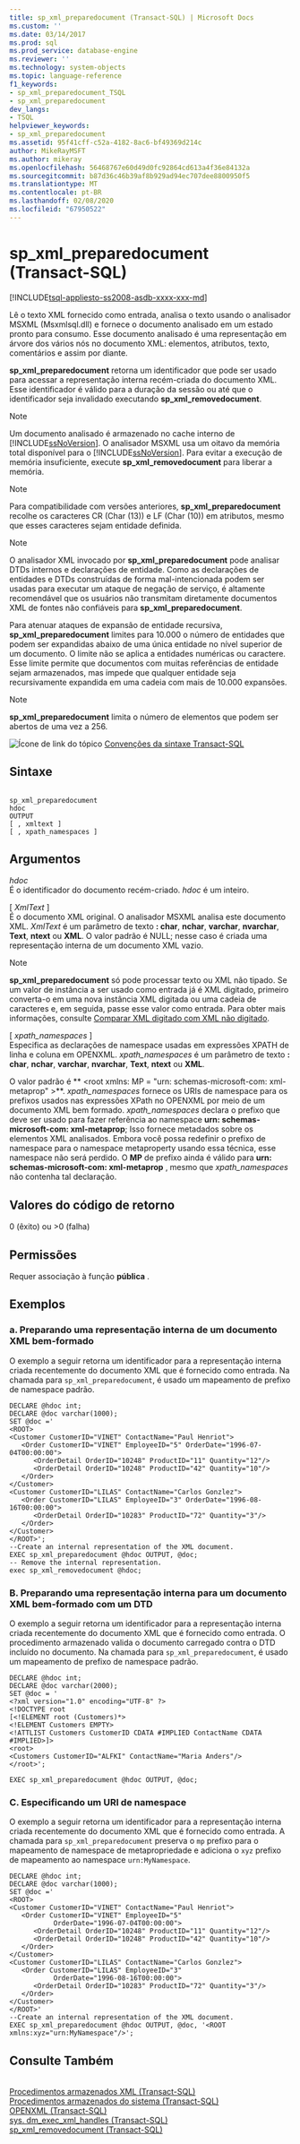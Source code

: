 ```yaml
---
title: sp_xml_preparedocument (Transact-SQL) | Microsoft Docs
ms.custom: ''
ms.date: 03/14/2017
ms.prod: sql
ms.prod_service: database-engine
ms.reviewer: ''
ms.technology: system-objects
ms.topic: language-reference
f1_keywords:
- sp_xml_preparedocument_TSQL
- sp_xml_preparedocument
dev_langs:
- TSQL
helpviewer_keywords:
- sp_xml_preparedocument
ms.assetid: 95f41cff-c52a-4182-8ac6-bf49369d214c
author: MikeRayMSFT
ms.author: mikeray
ms.openlocfilehash: 56468767e60d49d0fc92864cd613a4f36e84132a
ms.sourcegitcommit: b87d36c46b39af8b929ad94ec707dee8800950f5
ms.translationtype: MT
ms.contentlocale: pt-BR
ms.lasthandoff: 02/08/2020
ms.locfileid: "67950522"
---
```

# <a name="sp_xml_preparedocument-transact-sql"></a>sp_xml_preparedocument (Transact-SQL)
[!INCLUDE[tsql-appliesto-ss2008-asdb-xxxx-xxx-md](../../includes/tsql-appliesto-ss2008-asdb-xxxx-xxx-md.md)]

  Lê o texto XML fornecido como entrada, analisa o texto usando o analisador MSXML (Msxmlsql.dll) e fornece o documento analisado em um estado pronto para consumo. Esse documento analisado é uma representação em árvore dos vários nós no documento XML: elementos, atributos, texto, comentários e assim por diante.  
  
 **sp_xml_preparedocument** retorna um identificador que pode ser usado para acessar a representação interna recém-criada do documento XML. Esse identificador é válido para a duração da sessão ou até que o identificador seja invalidado executando **sp_xml_removedocument**.  
  
> [!NOTE]  
>  Um documento analisado é armazenado no cache interno de [!INCLUDE[ssNoVersion](../../includes/ssnoversion-md.md)]. O analisador MSXML usa um oitavo da memória total disponível para o [!INCLUDE[ssNoVersion](../../includes/ssnoversion-md.md)]. Para evitar a execução de memória insuficiente, execute **sp_xml_removedocument** para liberar a memória.  
  
> [!NOTE]  
>  Para compatibilidade com versões anteriores, **sp_xml_preparedocument** recolhe os caracteres CR (Char (13)) e LF (Char (10)) em atributos, mesmo que esses caracteres sejam entidade definida.  
  
> [!NOTE]  
>  O analisador XML invocado por **sp_xml_preparedocument** pode analisar DTDs internos e declarações de entidade. Como as declarações de entidades e DTDs construídas de forma mal-intencionada podem ser usadas para executar um ataque de negação de serviço, é altamente recomendável que os usuários não transmitam diretamente documentos XML de fontes não confiáveis para **sp_xml_preparedocument**.  
>   
>  Para atenuar ataques de expansão de entidade recursiva, **sp_xml_preparedocument** limites para 10.000 o número de entidades que podem ser expandidas abaixo de uma única entidade no nível superior de um documento. O limite não se aplica a entidades numéricas ou caractere. Esse limite permite que documentos com muitas referências de entidade sejam armazenados, mas impede que qualquer entidade seja recursivamente expandida em uma cadeia com mais de 10.000 expansões.  
  
> [!NOTE]  
>  **sp_xml_preparedocument** limita o número de elementos que podem ser abertos de uma vez a 256.  

 ![Ícone de link do tópico](../../database-engine/configure-windows/media/topic-link.gif "Ícone de link do tópico") [Convenções da sintaxe Transact-SQL](../../t-sql/language-elements/transact-sql-syntax-conventions-transact-sql.md)  
  
## <a name="syntax"></a>Sintaxe  
  
```  
  
sp_xml_preparedocument  
hdoc   
OUTPUT  
[ , xmltext ]  
[ , xpath_namespaces ]   
```  
  
## <a name="arguments"></a>Argumentos  
 *hdoc*  
 É o identificador do documento recém-criado. *hdoc* é um inteiro.  
  
 [ *XmlText* ]  
 É o documento XML original. O analisador MSXML analisa este documento XML. *XmlText* é um parâmetro de texto **: char**, **nchar**, **varchar**, **nvarchar**, **Text**, **ntext** ou **XML**. O valor padrão é NULL; nesse caso é criada uma representação interna de um documento XML vazio.  
  
> [!NOTE]  
>  **sp_xml_preparedocument** só pode processar texto ou XML não tipado. Se um valor de instância a ser usado como entrada já é XML digitado, primeiro converta-o em uma nova instância XML digitada ou uma cadeia de caracteres e, em seguida, passe esse valor como entrada. Para obter mais informações, consulte [Comparar XML digitado com XML não digitado](../../relational-databases/xml/compare-typed-xml-to-untyped-xml.md).  
  
 [ *xpath_namespaces* ]  
 Especifica as declarações de namespace usadas em expressões XPATH de linha e coluna em OPENXML. *xpath_namespaces* é um parâmetro de texto **: char**, **nchar**, **varchar**, **nvarchar**, **Text**, **ntext** ou **XML**.  
  
 O valor padrão é ** \<root xmlns: MP = "urn: schemas-microsoft-com: xml-metaprop" >**. *xpath_namespaces* fornece os URIs de namespace para os prefixos usados nas expressões XPath no OPENXML por meio de um documento XML bem formado. *xpath_namespaces* declara o prefixo que deve ser usado para fazer referência ao namespace **urn: schemas-microsoft-com: xml-metaprop**; Isso fornece metadados sobre os elementos XML analisados. Embora você possa redefinir o prefixo de namespace para o namespace metaproperty usando essa técnica, esse namespace não será perdido. O **MP** de prefixo ainda é válido para **urn: schemas-microsoft-com: xml-metaprop** , mesmo que *xpath_namespaces* não contenha tal declaração.  
  
## <a name="return-code-values"></a>Valores do código de retorno  
 0 (êxito) ou >0 (falha)  
  
## <a name="permissions"></a>Permissões  
 Requer associação à função **pública** .  
  
## <a name="examples"></a>Exemplos  
  
### <a name="a-preparing-an-internal-representation-for-a-well-formed-xml-document"></a>a. Preparando uma representação interna de um documento XML bem-formado  
 O exemplo a seguir retorna um identificador para a representação interna criada recentemente do documento XML que é fornecido como entrada. Na chamada para `sp_xml_preparedocument`, é usado um mapeamento de prefixo de namespace padrão.  
  
```  
DECLARE @hdoc int;  
DECLARE @doc varchar(1000);  
SET @doc ='  
<ROOT>  
<Customer CustomerID="VINET" ContactName="Paul Henriot">  
   <Order CustomerID="VINET" EmployeeID="5" OrderDate="1996-07-04T00:00:00">  
      <OrderDetail OrderID="10248" ProductID="11" Quantity="12"/>  
      <OrderDetail OrderID="10248" ProductID="42" Quantity="10"/>  
   </Order>  
</Customer>  
<Customer CustomerID="LILAS" ContactName="Carlos Gonzlez">  
   <Order CustomerID="LILAS" EmployeeID="3" OrderDate="1996-08-16T00:00:00">  
      <OrderDetail OrderID="10283" ProductID="72" Quantity="3"/>  
   </Order>  
</Customer>  
</ROOT>';  
--Create an internal representation of the XML document.  
EXEC sp_xml_preparedocument @hdoc OUTPUT, @doc;  
-- Remove the internal representation.  
exec sp_xml_removedocument @hdoc;  
```  
  
### <a name="b-preparing-an-internal-representation-for-a-well-formed-xml-document-with-a-dtd"></a>B. Preparando uma representação interna para um documento XML bem-formado com um DTD  
 O exemplo a seguir retorna um identificador para a representação interna criada recentemente do documento XML que é fornecido como entrada. O procedimento armazenado valida o documento carregado contra o DTD incluído no documento. Na chamada para `sp_xml_preparedocument`, é usado um mapeamento de prefixo de namespace padrão.  
  
```  
DECLARE @hdoc int;  
DECLARE @doc varchar(2000);  
SET @doc = '  
<?xml version="1.0" encoding="UTF-8" ?>   
<!DOCTYPE root   
[<!ELEMENT root (Customers)*>  
<!ELEMENT Customers EMPTY>  
<!ATTLIST Customers CustomerID CDATA #IMPLIED ContactName CDATA #IMPLIED>]>  
<root>  
<Customers CustomerID="ALFKI" ContactName="Maria Anders"/>  
</root>';  
  
EXEC sp_xml_preparedocument @hdoc OUTPUT, @doc;  
```  
  
### <a name="c-specifying-a-namespace-uri"></a>C. Especificando um URI de namespace  
 O exemplo a seguir retorna um identificador para a representação interna criada recentemente do documento XML que é fornecido como entrada. A chamada para `sp_xml_preparedocument` preserva o `mp` prefixo para o mapeamento de namespace de metapropriedade e adiciona o `xyz` prefixo de mapeamento ao namespace `urn:MyNamespace`.  
  
```  
DECLARE @hdoc int;  
DECLARE @doc varchar(1000);  
SET @doc ='  
<ROOT>  
<Customer CustomerID="VINET" ContactName="Paul Henriot">  
   <Order CustomerID="VINET" EmployeeID="5"   
           OrderDate="1996-07-04T00:00:00">  
      <OrderDetail OrderID="10248" ProductID="11" Quantity="12"/>  
      <OrderDetail OrderID="10248" ProductID="42" Quantity="10"/>  
   </Order>  
</Customer>  
<Customer CustomerID="LILAS" ContactName="Carlos Gonzlez">  
   <Order CustomerID="LILAS" EmployeeID="3"   
           OrderDate="1996-08-16T00:00:00">  
      <OrderDetail OrderID="10283" ProductID="72" Quantity="3"/>  
   </Order>  
</Customer>  
</ROOT>'  
--Create an internal representation of the XML document.  
EXEC sp_xml_preparedocument @hdoc OUTPUT, @doc, '<ROOT xmlns:xyz="urn:MyNamespace"/>';  
```  
  
## <a name="see-also"></a>Consulte Também  
 <br>[Procedimentos armazenados XML (Transact-SQL)](../../relational-databases/system-stored-procedures/xml-stored-procedures-transact-sql.md)
 <br>[Procedimentos armazenados do sistema (Transact-SQL)](../../relational-databases/system-stored-procedures/system-stored-procedures-transact-sql.md)
 <br>[OPENXML (Transact-SQL)](../../t-sql/functions/openxml-transact-sql.md)
 <br>[sys. dm_exec_xml_handles (Transact-SQL)](../system-dynamic-management-views/sys-dm-exec-xml-handles-transact-sql.md)
 <br>[sp_xml_removedocument (Transact-SQL)](../../relational-databases/system-stored-procedures/sp-xml-removedocument-transact-sql.md)
  
  
